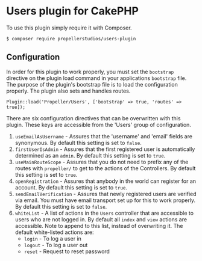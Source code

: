 # Users plugin for CakePHP

To use this plugin simply require it with Composer.

    $ composer require propellerstudios/users-plugin

## Configuration

In order for this plugin to work properly, you must set the `bootstrap`
directive on the plugin load command in your applications `bootstrap` file.
The purpose of the plugin's bootstrap file is to load the configuration
properly. The plugin also sets and handles routes.

    Plugin::load('Propeller/Users', ['bootstrap' => true, 'routes' => true]);

There are six configuration directives that can be overwritten with this
plugin. These keys are accessible from the 'Users' group of configuration.

1.  `useEmailAsUsername` - Assures that the 'username' and 'email' fields are
    synonymous. By default this setting is set to `false`.
2.  `firstUserIsAdmin` - Assures that the first registered user is automatically
    determined as an `admin`. By default this setting is set to `true`.
3.  `useMainRouteScope` - Assures that you do not need to prefix any of the
    routes with `propeller/` to get to the actions of the Controllers. By
    default this setting is set to `true`.
4.  `openRegistration` - Assures that anybody in the world can register for an
    account. By default this setting is set to `true`.
5.  `sendEmailVerification` - Assures that newly registered users are verified
    via email. You must have email transport set up for this to work properly.
    By default this setting is set to `false`.
6.  `whiteList` - A list of actions in the `Users` controller that are
    accessible to users who are not logged in. By default all `index` and `view`
    actions are accessible. Note to append to this list, instead of overwriting
    it. The default white-listed actions are:
    * `login` - To log a user in
    * `logout` - To log a user out
    * `reset` - Request to reset password